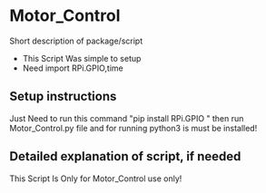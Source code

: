 # Motor_Control 

Short description of package/script

- This Script Was simple to setup
- Need import RPi.GPIO,time


## Setup instructions


Just Need to run this command "pip install RPi.GPIO " then run Motor_Control.py file and for running  python3 is must be installed! 

## Detailed explanation of script, if needed

This Script Is Only for Motor_Control use only! 